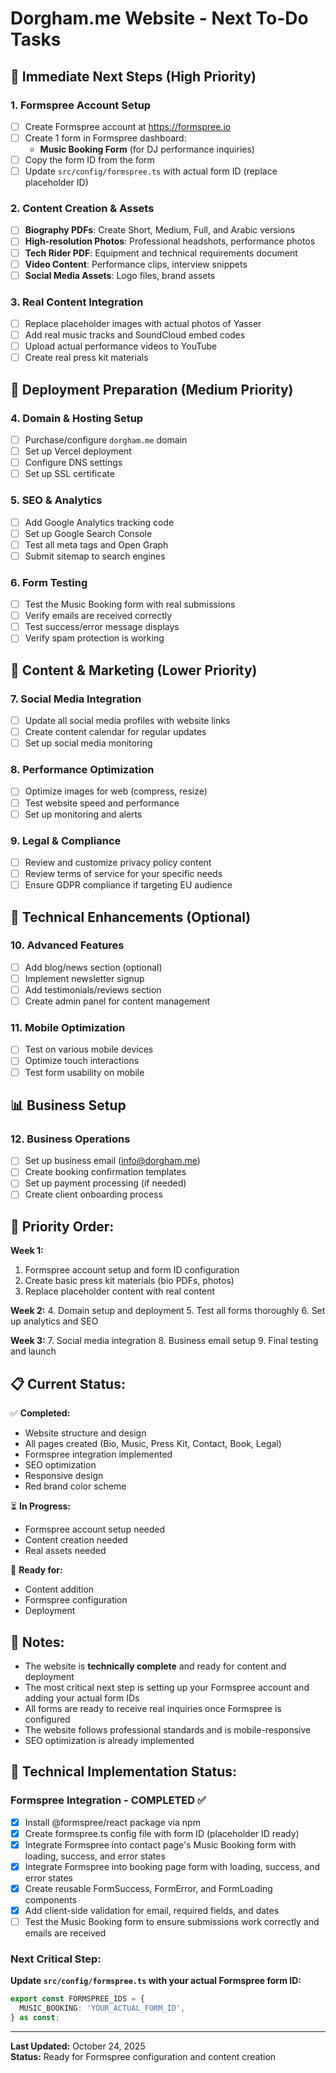 # Dorgham.me Website - Next To-Do Tasks

## 🎯 **Immediate Next Steps (High Priority)**

### **1. Formspree Account Setup**
- [ ] Create Formspree account at https://formspree.io
- [ ] Create 1 form in Formspree dashboard:
  - **Music Booking Form** (for DJ performance inquiries)
- [ ] Copy the form ID from the form
- [ ] Update `src/config/formspree.ts` with actual form ID (replace placeholder ID)

### **2. Content Creation & Assets**
- [ ] **Biography PDFs**: Create Short, Medium, Full, and Arabic versions
- [ ] **High-resolution Photos**: Professional headshots, performance photos
- [ ] **Tech Rider PDF**: Equipment and technical requirements document
- [ ] **Video Content**: Performance clips, interview snippets
- [ ] **Social Media Assets**: Logo files, brand assets

### **3. Real Content Integration**
- [ ] Replace placeholder images with actual photos of Yasser
- [ ] Add real music tracks and SoundCloud embed codes
- [ ] Upload actual performance videos to YouTube
- [ ] Create real press kit materials

## 🚀 **Deployment Preparation (Medium Priority)**

### **4. Domain & Hosting Setup**
- [ ] Purchase/configure `dorgham.me` domain
- [ ] Set up Vercel deployment
- [ ] Configure DNS settings
- [ ] Set up SSL certificate

### **5. SEO & Analytics**
- [ ] Add Google Analytics tracking code
- [ ] Set up Google Search Console
- [ ] Test all meta tags and Open Graph
- [ ] Submit sitemap to search engines

### **6. Form Testing**
- [ ] Test the Music Booking form with real submissions
- [ ] Verify emails are received correctly
- [ ] Test success/error message displays
- [ ] Verify spam protection is working

## 📱 **Content & Marketing (Lower Priority)**

### **7. Social Media Integration**
- [ ] Update all social media profiles with website links
- [ ] Create content calendar for regular updates
- [ ] Set up social media monitoring

### **8. Performance Optimization**
- [ ] Optimize images for web (compress, resize)
- [ ] Test website speed and performance
- [ ] Set up monitoring and alerts

### **9. Legal & Compliance**
- [ ] Review and customize privacy policy content
- [ ] Review terms of service for your specific needs
- [ ] Ensure GDPR compliance if targeting EU audience

## 🔧 **Technical Enhancements (Optional)**

### **10. Advanced Features**
- [ ] Add blog/news section (optional)
- [ ] Implement newsletter signup
- [ ] Add testimonials/reviews section
- [ ] Create admin panel for content management

### **11. Mobile Optimization**
- [ ] Test on various mobile devices
- [ ] Optimize touch interactions
- [ ] Test form usability on mobile

## 📊 **Business Setup**

### **12. Business Operations**
- [ ] Set up business email (info@dorgham.me)
- [ ] Create booking confirmation templates
- [ ] Set up payment processing (if needed)
- [ ] Create client onboarding process

## 🎯 **Priority Order:**

**Week 1:**
1. Formspree account setup and form ID configuration
2. Create basic press kit materials (bio PDFs, photos)
3. Replace placeholder content with real content

**Week 2:**
4. Domain setup and deployment
5. Test all forms thoroughly
6. Set up analytics and SEO

**Week 3:**
7. Social media integration
8. Business email setup
9. Final testing and launch

## 📋 **Current Status:**

✅ **Completed:**
- Website structure and design
- All pages created (Bio, Music, Press Kit, Contact, Book, Legal)
- Formspree integration implemented
- SEO optimization
- Responsive design
- Red brand color scheme

⏳ **In Progress:**
- Formspree account setup needed
- Content creation needed
- Real assets needed

🚀 **Ready for:**
- Content addition
- Formspree configuration
- Deployment

## 📝 **Notes:**

- The website is **technically complete** and ready for content and deployment
- The most critical next step is setting up your Formspree account and adding your actual form IDs
- All forms are ready to receive real inquiries once Formspree is configured
- The website follows professional standards and is mobile-responsive
- SEO optimization is already implemented

## 🔧 **Technical Implementation Status:**

### **Formspree Integration - COMPLETED ✅**
- [x] Install @formspree/react package via npm
- [x] Create formspree.ts config file with form ID (placeholder ID ready)
- [x] Integrate Formspree into contact page's Music Booking form with loading, success, and error states
- [x] Integrate Formspree into booking page form with loading, success, and error states
- [x] Create reusable FormSuccess, FormError, and FormLoading components
- [x] Add client-side validation for email, required fields, and dates
- [ ] Test the Music Booking form to ensure submissions work correctly and emails are received

### **Next Critical Step:**
**Update `src/config/formspree.ts` with your actual Formspree form ID:**

```typescript
export const FORMSPREE_IDS = {
  MUSIC_BOOKING: 'YOUR_ACTUAL_FORM_ID',
} as const;
```

---

**Last Updated:** October 24, 2025  
**Status:** Ready for Formspree configuration and content creation
